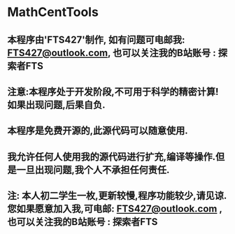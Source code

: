 # MathCentTools

## 本程序由'FTS427'制作, 如有问题可电邮我: FTS427@outlook.com, 也可以关注我的B站账号 : 探索者FTS
## 注意:本程序处于开发阶段,不可用于科学的精密计算!如果出现问题,后果自负.
## 本程序是免费开源的,此源代码可以随意使用.
## 我允许任何人使用我的源代码进行扩充,编译等操作.但是一旦出现问题,我个人不承担任何责任.
## 注: 本人初二学生一枚,更新较慢,程序功能较少,请见谅.您如果愿意加入我,可电邮: FTS427@outlook.com ,也可以关注我的B站账号 : 探索者FTS